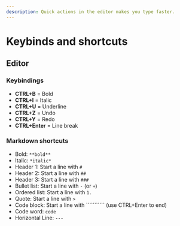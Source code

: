 ```yaml
---
description: Quick actions in the editor makes you type faster.
---
```


# Keybinds and shortcuts

## Editor

### Keybindings

* **CTRL+B** = Bold
* **CTRL+I** = Italic
* **CTRL+U** = Underline
* **CTRL+Z** = Undo
* **CTRL+Y** = Redo
* **CTRL+Enter** = Line break

### Markdown shortcuts

* Bold: `**bold**`
* Italic: `*italic*`
* Header 1: Start a line with `#`
* Header 2: Start a line with `##`
* Header 3: Start a line with `###`
* Bullet list: Start a line with `-` \(or `+`\)
* Ordered list: Start a line with `1.`
* Quote: Start a line with `>`
* Code block: Start a line with ``````````` \(use CTRL+Enter to end\)
* Code word:  ```code```
* Horizontal Line: `---`



